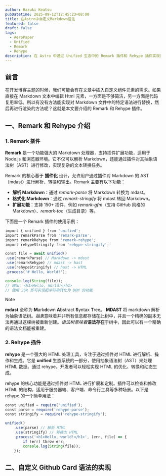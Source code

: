 ```yaml
---
author: Hazuki Keatsu
pubDatetime: 2025-09-12T12:45:23+08:00
title: 在Astro中自定义Markdown语法
featured: false
draft: false
tags:
  - AeroPaper
  - Unified
  - Remark
  - Rehype
description: 在 Astro 中通过 Unified 生态中的 Remark 插件和 Rehype 插件实现对自定义 Markdown 语法的支持。
---
```


## 前言

在开发博客主题的时候，我们可能会有在文章中插入自定义组件元素的需求。如果直接在 Markdown 文本中编辑 Html 元素，一方面是不够简洁，另一方面是代码复用率低。所以有没有方法能实现对 Markdown 文件中的特定语法进行替换，然后再进行渲染的方法呢？这就是本文要介绍的 Remark 和 Rehype 插件。

## 一、Remark 和 Rehype 介绍

### 1. Remark 插件

**Remark** 是一个功能强大的 Markdown 处理器，支持插件扩展功能，适用于 Node.js 和浏览器环境。它不仅可以解析 Markdown，还能通过插件对其抽象语法树（AST）进行修改，实现复杂的文本转换任务。

Remark 的核心基于 **插件化** 设计，允许用户通过插件对 Markdown 的 AST（mdast）进行解析、转换和输出。Remark 主要有以下功能：

- **解析 Markdown**：通过 _remark-parse_ 将 Markdown 转换为 mdast。
- **格式化 Markdown**：通过 _remark-stringify_ 将 mdast 转回 Markdown。
- **扩展功能**：支持 150+ 插件，例如 _remark-gfm_（支持 GitHub 风格的 Markdown）、_remark-toc_（生成目录）等。

下面是一个 Remark 插件的使用示例：

```javascript
import { unified } from 'unified';
import remarkParse from 'remark-parse';
import remarkRehype from 'remark-rehype';
import rehypeStringify from 'rehype-stringify'; 

const file = await unified()
.use(remarkParse) // Markdown -> mdast
.use(remarkRehype) // mdast -> hast
.use(rehypeStringify) // hast -> HTML
.process('# Hello, World!');

console.log(String(file)); 
// 输出: <h1>Hello, World!</h1>
// 使用 JSX 即可实现把字符串转化为 DOM 的功能
```

> [!NOTE]
> **mdast** 全称为 **M**ark**d**own **A**bstract **S**yntax **T**ree。
> **MDAST** 将 markdown 解析为抽象语法树。*抽象*意味着并非所有信息都存储在此树中，并且一个精确的副本无法再通过这棵树被重新创建。*语法树意味着***语法存在**于树中，因此可以有一个精确的语法文档能被重建。

### 2. Rehype 插件

**rehype** 是一个强大的 HTML 处理工具，专注于通过插件对 HTML 进行解析、操作和生成。它是 **unified** 生态系统的一部分，使用抽象语法树（AST）来处理 HTML 数据。通过 rehype，开发者可以轻松实现 HTML 的优化、转换和动态生成。

rehype 的核心功能是通过插件对 HTML 进行扩展和定制。插件可以检查和修改 HTML 的结构，适用于服务器端、客户端、命令行工具等多种场景。以下是 rehype 的一个简单用法：

```javascript
const unified = require('unified');
const parse = require('rehype-parse');
const stringify = require('rehype-stringify');

unified()
	.use(parse) // 解析 HTML
	.use(stringify) // 转换为 HTML
	.process('<h1>Hello, world!</h1>', (err, file) => {
		if (err) throw err;
		console.log(String(file));
	});
```

## 二、自定义 Github Card 语法的实现
